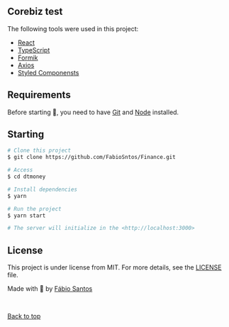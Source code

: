 ## Corebiz test

The following tools were used in this project:

- [React](https://pt-br.reactjs.org/)
- [TypeScript](https://www.typescriptlang.org/)
- [Formik](https://formik.org/)
- [Axios](https://github.com/axios/axios)
- [Styled Componensts](https://styled-components.com/)

## Requirements

Before starting 🏁, you need to have [Git](https://git-scm.com) and [Node](https://nodejs.org/en/) installed.

## Starting

```bash
# Clone this project
$ git clone https://github.com/FabioSntos/Finance.git

# Access
$ cd dtmoney

# Install dependencies
$ yarn

# Run the project
$ yarn start

# The server will initialize in the <http://localhost:3000>
```

## License

This project is under license from MIT. For more details, see the [LICENSE](LICENSE.md) file.

Made with 💜 by <a href="https://github.com/FabioSntos" target="_blank">Fábio Santos</a>

&#xa0;

<a href="#top">Back to top</a>
